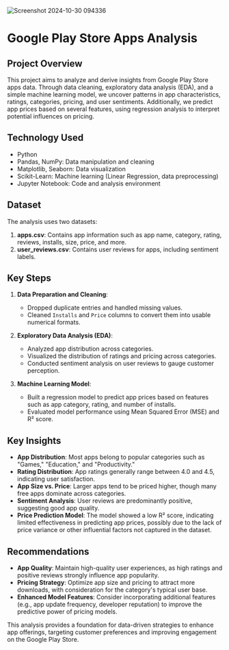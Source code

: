 ![Screenshot 2024-10-30 094336](https://github.com/user-attachments/assets/510189c0-a063-4d2e-8374-d5eddc976372)

# Google Play Store Apps Analysis

## Project Overview
This project aims to analyze and derive insights from Google Play Store apps data. Through data cleaning, exploratory data analysis (EDA), and a simple machine learning model, we uncover patterns in app characteristics, ratings, categories, pricing, and user sentiments. Additionally, we predict app prices based on several features, using regression analysis to interpret potential influences on pricing.

## Technology Used
- Python
- Pandas, NumPy: Data manipulation and cleaning
- Matplotlib, Seaborn: Data visualization
- Scikit-Learn: Machine learning (Linear Regression, data preprocessing)
- Jupyter Notebook: Code and analysis environment

## Dataset
The analysis uses two datasets:
1. **apps.csv**: Contains app information such as app name, category, rating, reviews, installs, size, price, and more.
2. **user_reviews.csv**: Contains user reviews for apps, including sentiment labels.


## Key Steps
1. **Data Preparation and Cleaning**:
   - Dropped duplicate entries and handled missing values.
   - Cleaned `Installs` and `Price` columns to convert them into usable numerical formats.
   
2. **Exploratory Data Analysis (EDA)**:
   - Analyzed app distribution across categories.
   - Visualized the distribution of ratings and pricing across categories.
   - Conducted sentiment analysis on user reviews to gauge customer perception.
   
3. **Machine Learning Model**:
   - Built a regression model to predict app prices based on features such as app category, rating, and number of installs.
   - Evaluated model performance using Mean Squared Error (MSE) and R² score.

## Key Insights
- **App Distribution**: Most apps belong to popular categories such as "Games," "Education," and "Productivity."
- **Rating Distribution**: App ratings generally range between 4.0 and 4.5, indicating user satisfaction.
- **App Size vs. Price**: Larger apps tend to be priced higher, though many free apps dominate across categories.
- **Sentiment Analysis**: User reviews are predominantly positive, suggesting good app quality.
- **Price Prediction Model**: The model showed a low R² score, indicating limited effectiveness in predicting app prices, possibly due to the lack of price variance or other influential factors not captured in the dataset.

## Recommendations
- **App Quality**: Maintain high-quality user experiences, as high ratings and positive reviews strongly influence app popularity.
- **Pricing Strategy**: Optimize app size and pricing to attract more downloads, with consideration for the category's typical user base.
- **Enhanced Model Features**: Consider incorporating additional features (e.g., app update frequency, developer reputation) to improve the predictive power of pricing models.

This analysis provides a foundation for data-driven strategies to enhance app offerings, targeting customer preferences and improving engagement on the Google Play Store.
